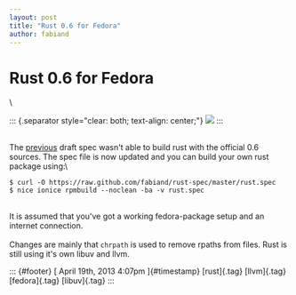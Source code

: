 ```yaml
---
layout: post
title: "Rust 0.6 for Fedora"
author: fabiand
---
```



Rust 0.6 for Fedora
===================

\

::: {.separator style="clear: both; text-align: center;"}
[![](http://www.rust-lang.org/logos/rust-logo-128x128-blk.png)](http://www.rust-lang.org/logos/rust-logo-128x128-blk.png)
:::

\
The
[previous](http://dummdida.blogspot.de/2013/03/a-package-for-rust-mozillas.html)
draft spec wasn't able to build rust with the official 0.6 sources. The
spec file is now updated and you can build your own rust package using:\

    $ curl -O https://raw.github.com/fabiand/rust-spec/master/rust.spec
    $ nice ionice rpmbuild --noclean -ba -v rust.spec

\
It is assumed that you've got a working fedora-package setup and an
internet connection.\
\
Changes are mainly that `chrpath` is used to remove rpaths from files.
Rust is still using it's own libuv and llvm.

::: {#footer}
[ April 19th, 2013 4:07pm ]{#timestamp} [rust]{.tag} [llvm]{.tag}
[fedora]{.tag} [libuv]{.tag}
:::
